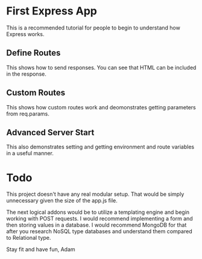 # First Express App
This is a recommended tutorial for people to begin to understand how Express works.

## Define Routes
This shows how to send responses. You can see that HTML can be included in the response.

## Custom Routes
This shows how custom routes work and deomonstrates getting parameters from req.params.

## Advanced Server Start
This also demonstrates setting and getting environment and route variables in a useful manner.

# Todo
This project doesn't have any real modular setup. That would be simply unnecessary given the size of the app.js file.

The next logical addons would be to utilize a templating engine and begin working with POST requests. I would recommend implementing a form and then storing values in a database. I would recommend MongoDB for that after you research NoSQL type databases and understand them compared to Relational type.


Stay fit and have fun,
Adam

